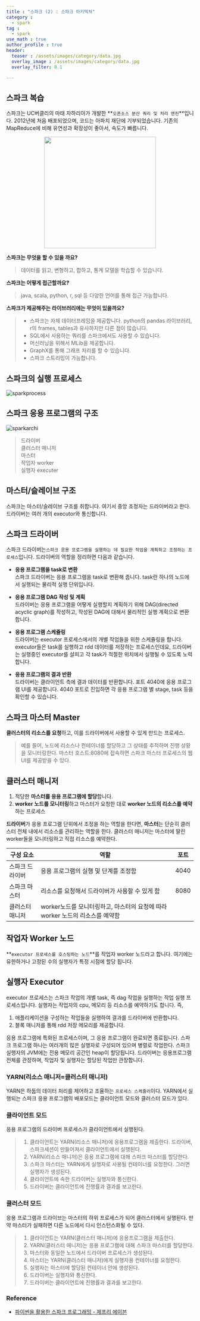 ```yaml
---
title : "스파크 (2) : 스파크 아키텍쳐"
category :
  - spark
tag :
  - spark
use_math : true
author_profile : true
header:
  teaser : /assets/images/category/data.jpg
  overlay_image : /assets/images/category/data.jpg
  overlay_filter: 0.1

---
```


## 스파크 복습

스파크는 UC버클리의 마태 자하리아가 개발한 **``오픈소스 분산 쿼리 및 처리 엔진``**입니다. 2012년에 처음 배포되었으며, 코드는 아파치 재단에 기부되었습니다. 기존의 MapReduce에 비해 유연성과 확장성이 좋아서, 속도가 빠릅니다. 

<center><img src="../assets/img/spark/spark.png" style="width:300px;"></center>


**스파크는 무엇을 할 수 있을 까요?**
> 데이터를 읽고, 변형하고, 합하고, 통계 모델을 학습할 수 있습니다. 

**스파크는 어떻게 접근할까요?**
> java, scala, python, r, sql 등 다양한 언어를 통해 접근 가능합니다. 

**스파크가 제공해주는 라이브러리에는 무엇이 있을까요?**
> - 스파크는 자체 데이터프레임을 제공합니다. python의 pandas 라이브러리, r의 frames, tables과 유사하지만 다른 점이 많습니다.  
> - SQL에서 사용하는 쿼리를 스파크에서도 사용할 수 있습니다.   
> - 머신러닝을 위해서 MLib을 제공합니다.   
> - GraphX를 통해 그래프 처리를 할 수 있습니다.   
> - 스파크 스트리밍이 가능합니다. 

## 스파크의 실행 프로세스

![sparkprocess](../assets/img/spark/sparkprocess.png)


## 스파크 응용 프로그램의 구조

![sparkarchi](../assets/img/spark/sparkarchi.png)

> 드라이버  
> 클러스터 매니저  
> 마스터  
> 작업자 worker  
> 실행자 executer  


## 마스터/슬레이브 구조

스파크는 마스터/슬레이브 구조를 취합니다. 여기서 중앙 조정자는 드라이버라고 한다. 드라이버는 여러 개의 executor와 통신합니다. 


## 스파크 드라이버

스파크 드라이버는``스파크 응용 프로그램을 실행하는 데 필요한 작업을 계획하고 조정하는 프로세스``입니다. 드라이버의 역할을 정리하면 다음과 같습니다. 

- **응용 프로그램을 task로 변환**   
스파크 드라이버는 응용 프로그램을 task로 변환해 줍니다. task란 하나의 노드에서 실행되는 물리적 실행 단위입니다. 

- **응용 프로그램 DAG 작성 및 계획**   
드라이버는 응용 프로그램을 어떻게 실행할지 계획하기 위해 DAG(directed acyclic graph)를 작성하고, 작성된 DAG에 대해서 물리적인 실행 계획으로 변환합니다. 

- **응용 프로그램 스케쥴링**   
드라이버는 executor 프로세스에서의 개별 작업들을 위한 스케쥴링을 합니다. executor들은 task를 실행하고 rdd 데이터를 저장하는 프로세스인데요, 드라이버는 실행중인 executor를 살피고 각 task가 적절한 위치에서 실행될 수 있도록 노력합니다. 

- **응용 프로그램의 결과 반환**  
드라이버는 클라이언트 측에 결과 데이터를 반환합니다. 포트 4040에 응용 프로그램 UI를 제공합니다. 4040 포트로 진입하면 각 응용 프로그램 별 stage, task 등을 확인할 수 있습니다. 


## 스파크 마스터 Master

**클러스터의 리소스를 요청**하고, 이를 드라이버에서 사용할 수 있게 만드는 프로세스. 
>예를 들어, 노드에 리소스나 컨테이너를 할당하고 그 상태를 추적하며 진행 상황을 모니터링한다. 마스터 호스트:8080에 접속하면 스파크 마스터 프로세스의 웹 UI를 제공받을 수 있다. 

## 클러스터 매니저

1. 적당한 **마스터를 응용 프로그램에 할당**합니다.
2. **worker 노드를 모니터링**하고 마스터가 요청한 대로 **worker 노드의 리소스를 예약**하는 프로세스  

**드라이버**가 응용 프로그램 단위에서 조정을 하는 역할을 한다면, **마스터**는 단순히 클러스터 전체 내에서 리소스를 관리하는 역할을 한다. 클러스터 매니저는 마스터에 딸린 worker들을 모니터링하고 직접 리소스를 예약한다. 



|구성 요소|역할|포트|
|-----|---|---|
|스파크 드라이버|응용 프로그램의 실행 및 단계를 조정함|4040|
|스파크 마스터|리소스를 요청해서 드라이버가 사용할 수 있게 함|8080|
|클러스터 매니저|worker노드를 모니터링하고, 마스터의 요청에 따라 worker 노드의 리소스를 예약함||


## 작업자 Worker 노드

**``executor 프로세스를 호스팅하는 노드``**를 작업자 worker 노드라고 합니다. 여기에는 유한하거나 고정된 수의 실행자가 특정 시점에 할당 됩니다. 

## 실행자 Executor

executor 프로세스는 스파크 작업의 개별 task, 즉 dag 작업을 실행하는 작업 실행 프로세스입니다. 실행자는 작업자의 cpu, 메모리 등 리소스를 예약하기도 합니다. 즉,

1. 애플리케이션을 구성하는 작업들을 실행하여 결과를 드라이버에 반환합니다.
2. 블록 매니저를 통해 rdd 저장 메모리를 제공합니다. 

 응용 프로그램에 특화된 프로세스이며, 그 응용 프로그램이 완료되면 종료됩니다. 스파크 프로그램 하나는 여러개의 많은 실행자로 구성되어 있으며 병렬로 작업한다. 스파크 실행자의 JVM에는 전용 메모리 공간인 heap이 할당됩니다. 드라이버는 응용프로그램 전체를 관장하며, 작업자 및 실행자는 할당된 작업만 관장합니다. 


### YARN(리소스 매니저=클러스터 매니저)

YARN은 하둡의 데이터 처리를 제어하고 조율하는 ``프로세스 스케줄러``이다. YARN에서 실행되는 스파크 응용 프로그램의 배포모드는 클라이언트 모드와 클러스터 모드가 있다. 
 
### 클라이언트 모드  

응용 프로그램의 드라이버 프로세스가 클라이언트에서 실행된다.  

>1. 클라이언트는 YARN(리소스 매니저)에 응용프로그램을 제출한다. 드라이버, 스파크세션이 만들어져서 클라이언트에서 실행된다.  
>2. YARN(리소스 매니저)은 응용 프로그램에 대해 스파크 마스터를 할당한다.  
>3. 스파크 마스터는 YARN에게 실행자로 사용될 컨테이너를 요청한다. 그러면 실행자가 생성된다.  
>4. 클라이언트에 속한 드라이버는 실행자와 통신한다.  
>5. 드라이버는 클라이언트에 진행률과 결과를 보고한다.    

### 클러스터 모드

응용 프로그램과 드라이브는 마스터의 하위 프로세스가 되어 클러스터에서 실행된다. 만약 마스터가 실패하면 다른 노드에서 다시 인스턴스화될 수 있다. 

>1. 클라이언트는 YARN(클러스터 매니저)에 응용프로그램을 제출한다.  
>2. YARN(클러스터 매니저)는 응용 프로그램에 대해 스파크 마스터를 할당한다.  
>3. 마스터와 동일한 노드에서 드라이버 프로세스가 생성된다.  
>4. 마스터는 YARN(클러스터 매니저)에게 실행자용 컨테이너를 요청한다.  
>5. 실행자는 마스터에 할당된 컨테이너 안에 생성된다.  
>6. 드라이버는 실행자와 통신한다.  
>7. 드라이버는 클라이언트에 진행률과 결과를 보고한다.  


### Reference
- <a href="#"> 파이썬을 활용한 스파크 프로그래밍 - 제프리 에이븐 </a>